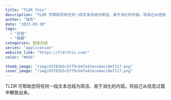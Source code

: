 ```yaml
---
title: "TLDR this"
description: "TLDR 可帮助您将任何一段文本总结为简洁、易于消化的内容。将自己从信息过载中解放出来。 "
author: "瑞东"
date: "2023-03-30"
tags:
  - "总结"
  - "摘要"
categories: 智能总结
series: "application"
website_link: "https://tldrthis.com/"
color: "#666"

thumb_image: "/img/d3f82b5c57f9cb47a41ece4acc0ef117.png"
cover_image: "/img/d3f82b5c57f9cb47a41ece4acc0ef117.png"
---
```


TLDR 可帮助您将任何一段文本总结为简洁、易于消化的内容。将自己从信息过载中解放出来。 